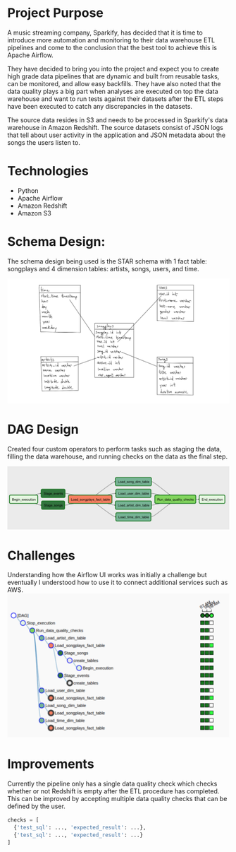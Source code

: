 # Project Purpose
A music streaming company, Sparkify, has decided that it is time to introduce more automation and monitoring to their data warehouse ETL pipelines and come to the conclusion that the best tool to achieve this is Apache Airflow.

They have decided to bring you into the project and expect you to create high grade data pipelines that are dynamic and built from reusable tasks, can be monitored, and allow easy backfills. They have also noted that the data quality plays a big part when analyses are executed on top the data warehouse and want to run tests against their datasets after the ETL steps have been executed to catch any discrepancies in the datasets.

The source data resides in S3 and needs to be processed in Sparkify's data warehouse in Amazon Redshift. The source datasets consist of JSON logs that tell about user activity in the application and JSON metadata about the songs the users listen to.

# Technologies
- Python
- Apache Airflow
- Amazon Redshift
- Amazon S3

# Schema Design:
The schema design being used is the STAR schema with 1 fact table: songplays and 4 dimension tables: artists, songs, users, and time.

![Schema Image](./star.png "Schema Image")

# DAG Design
Created four custom operators to perform tasks such as staging the data, filling the data warehouse, and running checks on the data as the final step. 

![DAG Image](./dag.png "DAG Image")

# Challenges
Understanding how the Airflow UI works was initially a challenge but eventually I understood how to use it to connect additional services such as AWS.
![Dag Nodes Image](./dag-nodes.png "Nodes Image")

# Improvements
Currently the pipeline only has a single data quality check which checks whether or not Redshift is empty after the ETL procedure has completed. This can be improved by accepting multiple data quality checks that can be defined by the user.
```python
checks = [
  {'test_sql': ..., 'expected_result': ...},
  {'test_sql': ..., 'expected_result': ...}
]
```
